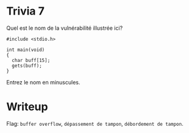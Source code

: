 # Trivia 7

Quel est le nom de la vulnérabilité illustrée ici?

```
#include <stdio.h>

int main(void)
{
  char buff[15];
  gets(buff);
}
```

Entrez le nom en minuscules.

# Writeup

Flag: `buffer overflow`, `dépassement de tampon`, `débordement de tampon`.
